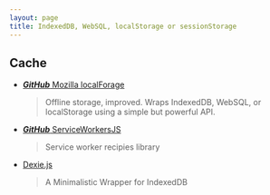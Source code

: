 ```yaml
---
layout: page
title: IndexedDB, WebSQL, localStorage or sessionStorage
---
```


## Cache

* [***GitHub*** Mozilla localForage](https://github.com/localForage/localForage)
  > Offline storage, improved. Wraps IndexedDB, WebSQL, or localStorage using a simple but powerful API.

* [***GitHub*** ServiceWorkersJS](https://github.com/phenax/service-worker-js)
  > Service worker recipies library

* [Dexie.js](http://dexie.org)
  > A Minimalistic Wrapper for IndexedDB
